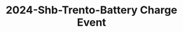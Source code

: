 ---
schema: liveme
title: 2024-Shb-Trento-Battery Charge Event
organization: name  # Copyright Holders in the config file 
notes: Returns whether the phone is on charge and the type of charger
resources:
    - name: codebook
      # URL must link to the corresponding codebook
      url: >-
          /liveme/documentation/codebooks/batterycharge.html
      format: html
    - name: project description
      url: >-
          /liveme/documentation/shb
      format: html
    - name: Datascientia community project
      url: >-
          https://ds.datascientia.eu/community/public/projects/63cd43b5-9e20-4f36-a6b6-275946352522
      format: html
license: 'https://datascientiafoundation.github.io/LivePeople/resources/2023LivePeopleLicense.html'  # Fixed field

dataset_name: Batterycharge 
location: Trento (IT)
latitude_map: 46.04
longitude_map: 11.07
start_date: 2024-09-24T00:00
end_date: 2024-10-24T00:00
dataset_type: Sensors
sensor_type: Device-Usage
size: 0,00 MB
dataset_format: parquet  # Fixed
data_origin: direct observation
number_participants: 1
language: unknown
collection_name: SHB course
project_url: <a href="https://ds.datascientia.eu/community/public/projects/63cd43b5-9e20-4f36-a6b6-275946352522">Datascientia community project</a>
5_stars: 3  # Fixed value
publication_date: 2024-10-19 17:09:26  # Current timestamp
identifier: 007.AAAO.AAA.BT  # Generated based on the defined rules
request_contact: datadistribution.knowdive@unitn.it
maintainer: name  # Maintainer based on authors
maintainer_email: datadistribution [DOT] knowdive [AT] unitn [DOT] it  # Fixed email
category:
  - Personal data
type:
  - Datasets
---